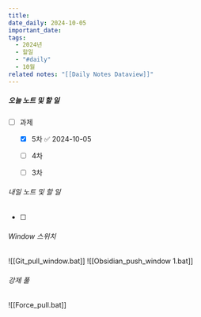 ```yaml
---
title: 
date_daily: 2024-10-05
important_date: 
tags:
  - 2024년
  - 할일
  - "#daily"
  - 10월
related notes: "[[Daily Notes Dataview]]"
---
```

##### 오늘 노트 및 할 일 
- [ ]  과제
	- [x] 5차 ✅ 2024-10-05
	- [ ] 4차
	- [ ] 3차




###### 내일 노트 및 할 일
- [ ]  


######  Window 스위치
![[Git_pull_window.bat]]
![[Obsidian_push_window 1.bat]]



###### 강제 풀
![[Force_pull.bat]]